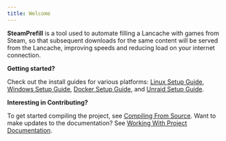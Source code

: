 ```yaml
---
title: Welcome
---
```


**SteamPrefill** is a tool used to automate filling a Lancache with games from Steam, so that subsequent downloads for the same content will be served from the Lancache, improving speeds and reducing load on your internet connection.

**Getting started?**

Check out the install guides for various platforms: [Linux Setup Guide](install-guides/Linux-Setup-Guide), [Windows Setup Guide](install-guides/Windows-Setup-Guide.md),   [Docker Setup Guide](install-guides/Docker-Setup-Guide.md), and [Unraid Setup Guide](install-guides/Unraid-Setup-Guide.md).

**Interesting in Contributing?**

To get started compiling the project, see [Compiling From Source](dev-guides/Compiling-from-source.md).
Want to make updates to the documentation?  See [Working With Project Documentation](dev-guides/mkdocs-setup.md).